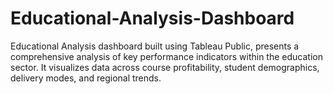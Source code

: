 # Educational-Analysis-Dashboard
Educational Analysis dashboard built using Tableau Public, presents a comprehensive analysis  of key performance indicators within the education sector. It visualizes data across course  profitability, student demographics, delivery modes, and regional trends.
